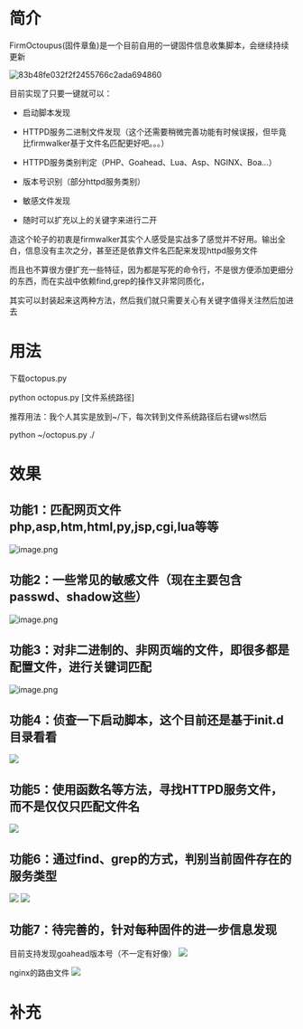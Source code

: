 # 简介
FirmOctoupus(固件章鱼)是一个目前自用的一键固件信息收集脚本，会继续持续更新

![83b48fe032f2f2455766c2ada694860](https://balloonblogsrcs.oss-cn-shanghai.aliyuncs.com/83b48fe032f2f2455766c2ada694860.jpg)

目前实现了只要一键就可以：

+ 启动脚本发现

+ HTTPD服务二进制文件发现（这个还需要稍微完善功能有时候误报，但毕竟比firmwalker基于文件名匹配更好吧。。。）

+ HTTPD服务类别判定（PHP、Goahead、Lua、Asp、NGINX、Boa...）

+ 版本号识别（部分httpd服务类别）

+ 敏感文件发现

+ 随时可以扩充以上的关键字来进行二开

造这个轮子的初衷是firmwalker其实个人感受是实战多了感觉并不好用。输出全白，信息没有主次之分，甚至还是依靠文件名匹配来发现httpd服务文件

而且也不算很方便扩充一些特征，因为都是写死的命令行，不是很方便添加更细分的东西，而在实战中依赖find,grep的操作又非常同质化，

其实可以封装起来这两种方法，然后我们就只需要关心有关键字值得关注然后加进去

# 用法

下载octopus.py

python octopus.py [文件系统路径]

推荐用法：我个人其实是放到~/下，每次转到文件系统路径后右键wsl然后

python ~/octopus.py ./

# 效果

## 功能1：匹配网页文件php,asp,htm,html,py,jsp,cgi,lua等等
![image.png](https://balloonblogsrcs.oss-cn-shanghai.aliyuncs.com/20250723123504.png)

## 功能2：一些常见的敏感文件（现在主要包含passwd、shadow这些）

![image.png](https://balloonblogsrcs.oss-cn-shanghai.aliyuncs.com/20250723123613.png)

## 功能3：对非二进制的、非网页端的文件，即很多都是配置文件，进行关键词匹配

![image.png](https://balloonblogsrcs.oss-cn-shanghai.aliyuncs.com/20250723123652.png)

## 功能4：侦查一下启动脚本，这个目前还是基于init.d目录看看

![](https://balloonblogsrcs.oss-cn-shanghai.aliyuncs.com/20250723124009.png)

## 功能5：使用函数名等方法，寻找HTTPD服务文件，而不是仅仅只匹配文件名

![](https://balloonblogsrcs.oss-cn-shanghai.aliyuncs.com/20250723124105.png)

## 功能6：通过find、grep的方式，判别当前固件存在的服务类型
![](https://balloonblogsrcs.oss-cn-shanghai.aliyuncs.com/20250723124313.png)
![](https://balloonblogsrcs.oss-cn-shanghai.aliyuncs.com/20250723124240.png)



## 功能7：待完善的，针对每种固件的进一步信息发现
目前支持发现goahead版本号（不一定有好像）
![](https://balloonblogsrcs.oss-cn-shanghai.aliyuncs.com/20250723124557.png)

nginx的路由文件
![](https://balloonblogsrcs.oss-cn-shanghai.aliyuncs.com/20250723125907.png)
# 补充
